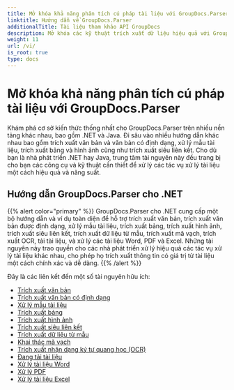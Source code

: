 ```yaml
---
title: Mở khóa khả năng phân tích cú pháp tài liệu với GroupDocs.Parser
linktitle: Hướng dẫn về GroupDocs.Parser
additionalTitle: Tài liệu tham khảo API GroupDocs
description: Mở khóa các kỹ thuật trích xuất dữ liệu hiệu quả với GroupDocs.Parser cho .NET & Java. Khám phá các hướng dẫn về văn bản, bảng, trích xuất hình ảnh và hơn thế nữa.
weight: 11
url: /vi/
is_root: true
type: docs
---
```

# Mở khóa khả năng phân tích cú pháp tài liệu với GroupDocs.Parser


Khám phá cơ sở kiến thức thống nhất cho GroupDocs.Parser trên nhiều nền tảng khác nhau, bao gồm .NET và Java. Đi sâu vào nhiều hướng dẫn khác nhau bao gồm trích xuất văn bản và văn bản có định dạng, xử lý mẫu tài liệu, trích xuất bảng và hình ảnh cũng như trích xuất siêu liên kết. Cho dù bạn là nhà phát triển .NET hay Java, trung tâm tài nguyên này đều trang bị cho bạn các công cụ và kỹ thuật cần thiết để xử lý các tác vụ xử lý tài liệu một cách hiệu quả và năng suất.

## Hướng dẫn GroupDocs.Parser cho .NET
{{% alert color="primary" %}}
GroupDocs.Parser cho .NET cung cấp một bộ hướng dẫn và ví dụ toàn diện để hỗ trợ trích xuất văn bản, trích xuất văn bản được định dạng, xử lý mẫu tài liệu, trích xuất bảng, trích xuất hình ảnh, trích xuất siêu liên kết, trích xuất dữ liệu từ mẫu, trích xuất mã vạch, trích xuất OCR, tải tài liệu, và xử lý các tài liệu Word, PDF và Excel. Những tài nguyên này trao quyền cho các nhà phát triển xử lý hiệu quả các tác vụ xử lý tài liệu khác nhau, cho phép họ trích xuất thông tin có giá trị từ tài liệu một cách chính xác và dễ dàng.
{{% /alert %}}

Đây là các liên kết đến một số tài nguyên hữu ích:
 
- [Trích xuất văn bản](./net/text-extraction/)
- [Trích xuất văn bản có định dạng](./net/formatted-text-extraction/)
- [Xử lý mẫu tài liệu](./net/document-template-processing/)
- [Trích xuất bảng](./net/table-extraction/)
- [Trích xuất hình ảnh](./net/image-extraction/)
- [Trích xuất siêu liên kết](./net/hyperlink-extraction/)
- [Trích xuất dữ liệu từ mẫu](./net/data-extraction-from-templates/)
- [Khai thác mã vạch](./net/barcode-extraction/)
- [Trích xuất nhận dạng ký tự quang học (OCR)](./net/ocr-extraction/)
- [Đang tải tài liệu](./net/document-loading/)
- [Xử lý tài liệu Word](./net/word-document-processing/)
- [Xử lý PDF](./net/pdf-processing/)
- [Xử lý tài liệu Excel](./net/excel-document-processing/)






